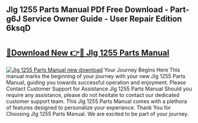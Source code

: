 ## Jlg 1255 Parts Manual PDf Free Download - Part-g6J Service Owner Guide - User Repair Edition 6ksqD

# <h2><a href="http://bc25782.oget.top/?id=Jlg+1255+Parts+Manual">🔗Download New 👉🔴 Jlg 1255 Parts Manual</a></h2>

[![Jlg 1255 Parts Manual new download](https://i.imgur.com/5g1atiW.png)](http://bc25782.oget.top/?id=Jlg+1255+Parts+Manual)
Your Journey Begins Here This manual marks the beginning of your journey with your new Jlg 1255 Parts Manual, guiding you towards successful operation and enjoyment. Please Contact Customer Support for Assistance Jlg 1255 Parts Manual Should you require any assistance, please do not hesitate to contact our dedicated customer support team. This Jlg 1255 Parts Manual comes with a plethora of features designed to personalize your experience. Thank You for Choosing Jlg 1255 Parts Manual. We are excited to be part of your journey.
